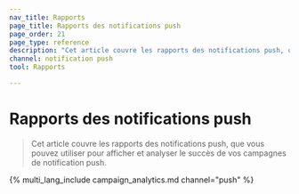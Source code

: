 ```yaml
---
nav_title: Rapports
page_title: Rapports des notifications push
page_order: 21
page_type: reference
description: "Cet article couvre les rapports des notifications push, que vous pouvez utiliser pour afficher et analyser le succès de vos campagnes de notification push."
channel: notification push
tool: Rapports

---
```


# Rapports des notifications push

> Cet article couvre les rapports des notifications push, que vous pouvez utiliser pour afficher et analyser le succès de vos campagnes de notification push.

{% multi_lang_include campaign_analytics.md channel="push" %}

